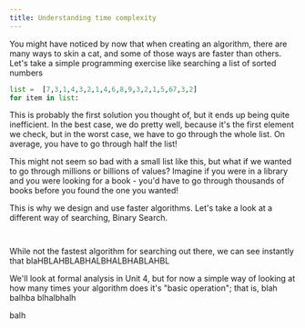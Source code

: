 ```yaml
---
title: Understanding time complexity
---
```


You might have noticed by now that when creating an algorithm, there are many ways to skin a cat, and some of those ways are faster than others. Let's take a simple programming exercise like searching a list of sorted numbers

```python
list =  [7,3,1,4,3,2,1,4,6,8,9,3,2,1,5,67,3,2]
for item in list:

```

This is probably the first solution you thought of, but it ends up being quite inefficient. In the best case, we do pretty well, because it's the first element we check, but in the worst case, we have to go through the whole list. On average, you have to go through half the list!

 This might not seem so bad with a small list like this, but what if we wanted to go through millions or billions of values?  Imagine if you were in a library and you were looking for a book - you'd have to go through thousands of books before you found the one you wanted!

This is why we design and use faster algorithms. Let's take a look at a different way of searching, Binary Search.

```cancer


```

While not the fastest algorithm for searching out there, we can see instantly that blaHBLAHBLABHALBHALBHABLAHBL


We'll look at formal analysis in Unit 4, but for now a simple way of looking at how many times your algorithm does it's "basic operation"; that is, blah
balhba
blhalbhalh

balh